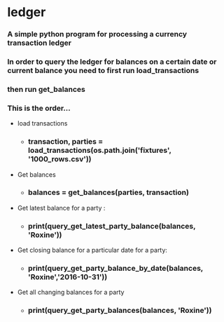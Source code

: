 # ledger
### A simple python program for processing a currency transaction ledger

### In order to query the ledger for balances on a certain date or current balance you need to first run load_transactions
### then run get_balances

### This is the order...
* load transactions
    * ### transaction, parties = load_transactions(os.path.join('fixtures', '1000_rows.csv'))
* Get balances
    * ### balances = get_balances(parties, transaction)
  
* Get latest balance for a party :
    * ### print(query_get_latest_party_balance(balances, 'Roxine'))
* Get closing balance for a particular date for a party:
    * ### print(query_get_party_balance_by_date(balances, 'Roxine','2016-10-31'))
* Get all changing balances for a party
    * ### print(query_get_party_balances(balances, 'Roxine'))    
 
